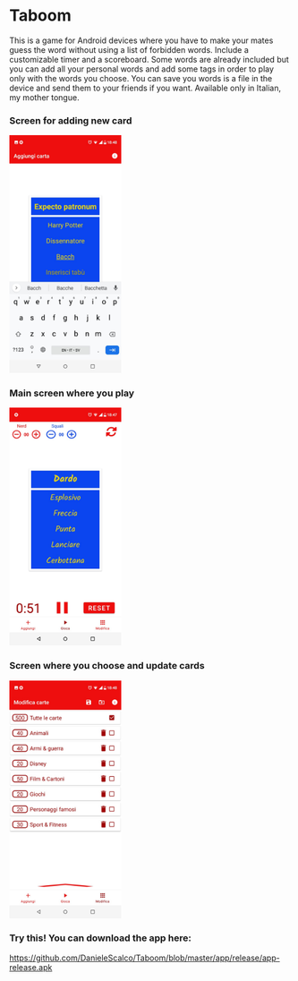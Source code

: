 # Taboom

This is a game for Android devices where you have to make your mates guess the word without using a list of forbidden words.
Include a customizable timer and a scoreboard. Some words are already included but you can add all your personal words and add some tags in order to play only with the words you choose. You can save you words is a file in the device and send them to your friends if you want.
Available only in Italian, my mother tongue.


### Screen for adding new card
<img src="https://github.com/DanieleScalco/Taboom/blob/master/Taboom%20add.jpeg?raw=true" width="200" />

### Main screen where you play
<img src="https://github.com/DanieleScalco/Taboom/blob/master/Taboom%20play.jpeg?raw=true" width="200" />

### Screen where you choose and update cards
<img src="https://github.com/DanieleScalco/Taboom/blob/master/Taboom%20update.jpeg?raw=true" width="200" />

### Try this! You can download the app here:
https://github.com/DanieleScalco/Taboom/blob/master/app/release/app-release.apk
